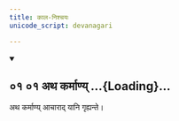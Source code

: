 ```yaml
---
title: काल-निश्चयः
unicode_script: devanagari

---
```

<div class="js_include" includetitle="false" newlevelforh1="2" unfilled url="/vedAH_yajuH/taittirIyam/sUtram/ApastambaH/gRhyam/sUtra-pAThaH/vishvAsa-prastutiH/01_sAmAnyaparibhAShAH/01_01_atha_karmANy.md">
<details open><summary><h2>०१ ०१ अथ कर्माण्य् ...{Loading}...</h2></summary>

अथ कर्माण्य् आचाराद् यानि गृह्यन्ते।

</details>
</div>